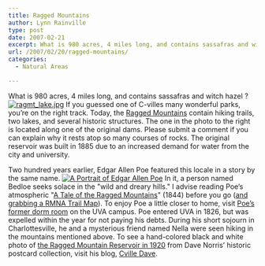 ```yaml
---
title: Ragged Mountains
author: Lynn Rainville
type: post
date: 2007-02-21
excerpt: What is 980 acres, 4 miles long, and contains sassafras and witch hazel ?
url: /2007/02/20/ragged-mountains/
categories:
  - Natural Areas

---
```

What is 980 acres, 4 miles long, and contains sassafras and witch hazel ? <a href='http://www.locohistory.org/blog/?attachment_id=54' rel='attachment wp-att-54' title='ragmt_lake.jpg'><img src='http://www.locohistory.org/blog/wp-content/uploads/2007/02/ragmt_lake.jpg' alt='ragmt_lake.jpg' /></a> If you guessed one of C-villes many wonderful parks, you&#8217;re on the right track. Today, the [Ragged Mountains][1] contain hiking trails, two lakes, and several historic structures. The one in the photo to the right is located along one of the original dams. Please submit a comment if you can explain why it rests atop so many courses of rocks. The original reservoir was built in 1885 due to an increased demand for water from the city and university.

Two hundred years earlier, Edgar Allen Poe featured this locale in a story by the same name. <a href='http://www.locohistory.org/blog/?attachment_id=53' rel='attachment wp-att-53' title='A Portrait of Edgar Allen Poe'><img src='http://www.locohistory.org/blog/wp-content/uploads/2007/02/poe.jpg' alt='A Portrait of Edgar Allen Poe' /></a> In it, a person named Bedloe seeks solace in the "wild and dreary hills." I advise reading Poe&#8217;s atmospheric "[A Tale of the Ragged Mountains][2]" (1844) before you go ([and grabbing a RMNA Trail Map][3]). To enjoy Poe a little closer to home, visit [Poe&#8217;s former dorm room][4] on the UVA campus. Poe entered UVA in 1826, but was expelled within the year for not paying his debts. During his short sojourn in Charlottesville, he and a mysterious friend named Nella were seen hiking in the mountains mentioned above. To see a hand-colored black and white photo of [the Ragged Mountain Reservoir in 1920][5] from Dave Norris&#8217; historic postcard collection, visit his blog, [Cville Dave][6].

 [1]: http://ivycreekfoundation.org/RMNA_SitePlanAndReview.html
 [2]: http://etext.lib.virginia.edu/etcbin/browse-mixed-new?id=PoeMoun&tag=public&images=images/modeng&data=/texts/english/modeng/parsed
 [3]: http://ivycreekfoundation.org/rmna_trailmaps.html
 [4]: http://scs.student.virginia.edu/~ravens/poe-rm.php
 [5]: http://cvilledave.blogspot.com/2007/02/loco-for-loco.html
 [6]: http://cvilledave.blogspot.com/index.html
